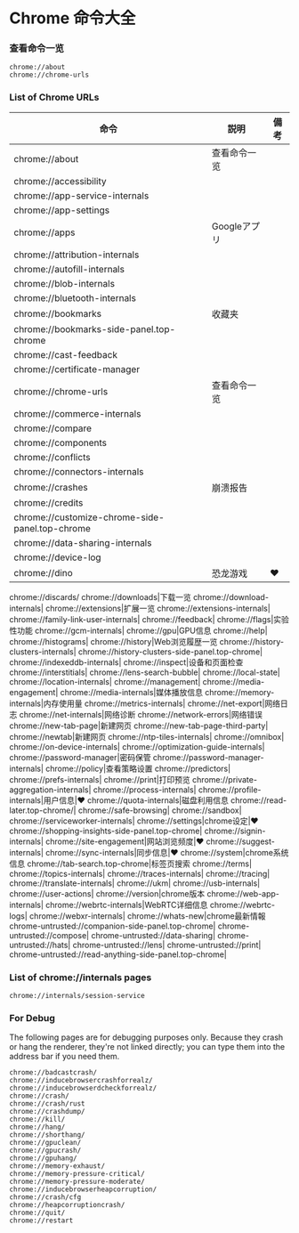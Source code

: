 # Chrome 命令大全

### 查看命令一览
```
chrome://about
chrome://chrome-urls
```

### List of Chrome URLs
命令|説明|備考
---|---|---
chrome://about|查看命令一览
chrome://accessibility|
chrome://app-service-internals|
chrome://app-settings|
chrome://apps|Googleアプリ
chrome://attribution-internals|
chrome://autofill-internals|
chrome://blob-internals|
chrome://bluetooth-internals|
chrome://bookmarks|收藏夹          
chrome://bookmarks-side-panel.top-chrome|
chrome://cast-feedback|
chrome://certificate-manager|
chrome://chrome-urls|查看命令一览
chrome://commerce-internals|
chrome://compare|
chrome://components|
chrome://conflicts|
chrome://connectors-internals|
chrome://crashes|崩溃报告
chrome://credits|
chrome://customize-chrome-side-panel.top-chrome|
chrome://data-sharing-internals|
chrome://device-log|
chrome://dino|恐龙游戏|❤
chrome://discards/
chrome://downloads|下载一览
chrome://download-internals|
chrome://extensions|扩展一览
chrome://extensions-internals|
chrome://family-link-user-internals|
chrome://feedback|
chrome://flags|实验性功能
chrome://gcm-internals|
chrome://gpu|GPU信息
chrome://help|
chrome://histograms|
chrome://history|Web浏览履歴一览
chrome://history-clusters-internals|
chrome://history-clusters-side-panel.top-chrome|
chrome://indexeddb-internals|
chrome://inspect|设备和页面检查
chrome://interstitials|
chrome://lens-search-bubble|
chrome://local-state|
chrome://location-internals|
chrome://management|
chrome://media-engagement|
chrome://media-internals|媒体播放信息
chrome://memory-internals|内存使用量
chrome://metrics-internals|
chrome://net-export|网络日志
chrome://net-internals|网络诊断
chrome://network-errors|网络错误
chrome://new-tab-page|新建网页
chrome://new-tab-page-third-party|
chrome://newtab|新建网页
chrome://ntp-tiles-internals|
chrome://omnibox|
chrome://on-device-internals|
chrome://optimization-guide-internals|
chrome://password-manager|密码保管
chrome://password-manager-internals|
chrome://policy|查看策略设置
chrome://predictors|
chrome://prefs-internals|
chrome://print|打印预览
chrome://private-aggregation-internals|
chrome://process-internals|
chrome://profile-internals|用户信息|❤
chrome://quota-internals|磁盘利用信息
chrome://read-later.top-chrome/|
chrome://safe-browsing|
chrome://sandbox|
chrome://serviceworker-internals|
chrome://settings|chrome设定|❤
chrome://shopping-insights-side-panel.top-chrome|
chrome://signin-internals|
chrome://site-engagement|网站浏览频度|❤
chrome://suggest-internals|
chrome://sync-internals|同步信息|❤
chrome://system|chrome系统信息
chrome://tab-search.top-chrome|标签页搜索
chrome://terms|
chrome://topics-internals|
chrome://traces-internals|
chrome://tracing|
chrome://translate-internals|
chrome://ukm|
chrome://usb-internals|
chrome://user-actions|
chrome://version|chrome版本
chrome://web-app-internals|
chrome://webrtc-internals|WebRTC详细信息
chrome://webrtc-logs|
chrome://webxr-internals|
chrome://whats-new|chrome最新情報
chrome-untrusted://companion-side-panel.top-chrome|
chrome-untrusted://compose|
chrome-untrusted://data-sharing|
chrome-untrusted://hats|
chrome-untrusted://lens|
chrome-untrusted://print|
chrome-untrusted://read-anything-side-panel.top-chrome|


### List of chrome://internals pages
```
chrome://internals/session-service
```


### For Debug
The following pages are for debugging purposes only. Because they crash or hang the renderer, they're not linked directly; you can type them into the address bar if you need them.
```
chrome://badcastcrash/
chrome://inducebrowsercrashforrealz/
chrome://inducebrowserdcheckforrealz/
chrome://crash/
chrome://crash/rust
chrome://crashdump/
chrome://kill/
chrome://hang/
chrome://shorthang/
chrome://gpuclean/
chrome://gpucrash/
chrome://gpuhang/
chrome://memory-exhaust/
chrome://memory-pressure-critical/
chrome://memory-pressure-moderate/
chrome://inducebrowserheapcorruption/
chrome://crash/cfg
chrome://heapcorruptioncrash/
chrome://quit/
chrome://restart
```
